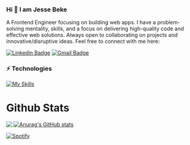 ### Hi 👋 I am Jesse Beke

A Frontend Engineer focusing on building web apps. I have a problem-solving mentality, skills, and a focus on delivering high-quality code and effective web solutions.
Always open to collaborating on projects and innovative/disruptive ideas. Feel free to connect with me here:

[![Linkedin Badge](https://img.shields.io/badge/-JesseBeke-blue?style=flat-square&logo=Linkedin&logoColor=white&link=https://www.linkedin.com/in/jesse-beke/)](https://www.linkedin.com/in/jesse-beke/)
[![Gmail Badge](https://img.shields.io/badge/-reachjessehere@gmail.com-c14438?style=flat-square&logo=Gmail&logoColor=white&link=mailto:reachjessehere@gmail.com)](mailto:reachjessehere@gmail.com)



### ⚡ Technologies
[![My Skills](https://skillicons.dev/icons?i=js,html,css,react,figma,nextjs,postgres,prisma,ts,firebase)](https://skillicons.dev)

# Github Stats
[![Anurag's GitHub stats](https://github-readme-stats.vercel.app/api?username=codejesse)](https://github.com/codejesse/github-readme-stats)
<img align="left" src="https://github-readme-stats.vercel.app/api/top-langs/?username=codejesse&theme=<THEME_NAME>" />


[![Spotify](https://spotify-github-readme.vercel.app/api/spotify)](https://open.spotify.com/playlist/37i9dQZF1EVHGWrwldPRtj?si=f6a3c70ad6434eca)


<!-- - 🔭 I’m currently working on -->
<!-- - 🌱 I’m currently learning Reactjs and Typscript -->
<!-- - 👯 I’m looking to collaborate on open source web projects -->
<!-- -..Ask my name
- 💬 Ask me about ...
- 📫 How to reach me: ...
- 😄 Pronouns: ...
- ⚡ Fun fact: ... -->

